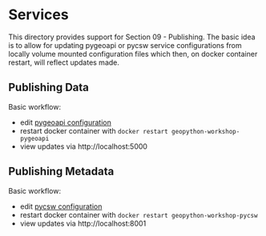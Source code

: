 # Services

This directory provides support for Section 09 - Publishing.  The basic
idea is to allow for updating pygeoapi or pycsw service configurations from
locally volume mounted configuration files which then, on docker container
restart, will reflect updates made.

## Publishing Data

Basic workflow:

* edit [pygeoapi configuration](pygeoapi-config.yml)
* restart docker container with `docker restart geopython-workshop-pygeoapi`
* view updates via http://localhost:5000

## Publishing Metadata

Basic workflow:

* edit [pycsw configuration](pycsw-config.yml)
* restart docker container with `docker restart geopython-workshop-pycsw`
* view updates via http://localhost:8001
